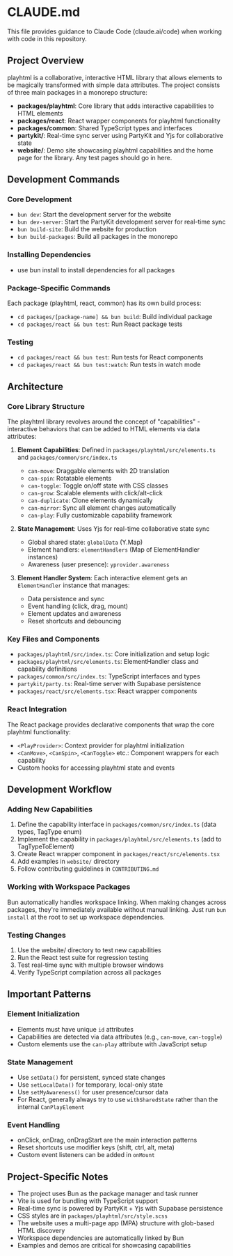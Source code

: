 # CLAUDE.md

This file provides guidance to Claude Code (claude.ai/code) when working with code in this repository.

## Project Overview

playhtml is a collaborative, interactive HTML library that allows elements to be magically transformed with simple data attributes. The project consists of three main packages in a monorepo structure:

- **packages/playhtml**: Core library that adds interactive capabilities to HTML elements
- **packages/react**: React wrapper components for playhtml functionality
- **packages/common**: Shared TypeScript types and interfaces
- **partykit/**: Real-time sync server using PartyKit and Yjs for collaborative state
- **website/**: Demo site showcasing playhtml capabilities and the home page for the library. Any test pages should go in here.

## Development Commands

### Core Development

- `bun dev`: Start the development server for the website
- `bun dev-server`: Start the PartyKit development server for real-time sync
- `bun build-site`: Build the website for production
- `bun build-packages`: Build all packages in the monorepo

### Installing Dependencies

- use bun install to install dependencies for all packages

### Package-Specific Commands

Each package (playhtml, react, common) has its own build process:

- `cd packages/[package-name] && bun build`: Build individual package
- `cd packages/react && bun test`: Run React package tests

### Testing

- `cd packages/react && bun test`: Run tests for React components
- `cd packages/react && bun test:watch`: Run tests in watch mode

## Architecture

### Core Library Structure

The playhtml library revolves around the concept of "capabilities" - interactive behaviors that can be added to HTML elements via data attributes:

1. **Element Capabilities**: Defined in `packages/playhtml/src/elements.ts` and `packages/common/src/index.ts`

   - `can-move`: Draggable elements with 2D translation
   - `can-spin`: Rotatable elements
   - `can-toggle`: Toggle on/off state with CSS classes
   - `can-grow`: Scalable elements with click/alt-click
   - `can-duplicate`: Clone elements dynamically
   - `can-mirror`: Sync all element changes automatically
   - `can-play`: Fully customizable capability framework

2. **State Management**: Uses Yjs for real-time collaborative state sync

   - Global shared state: `globalData` (Y.Map)
   - Element handlers: `elementHandlers` (Map of ElementHandler instances)
   - Awareness (user presence): `yprovider.awareness`

3. **Element Handler System**: Each interactive element gets an `ElementHandler` instance that manages:
   - Data persistence and sync
   - Event handling (click, drag, mount)
   - Element updates and awareness
   - Reset shortcuts and debouncing

### Key Files and Components

- `packages/playhtml/src/index.ts`: Core initialization and setup logic
- `packages/playhtml/src/elements.ts`: ElementHandler class and capability definitions
- `packages/common/src/index.ts`: TypeScript interfaces and types
- `partykit/party.ts`: Real-time server with Supabase persistence
- `packages/react/src/elements.tsx`: React wrapper components

### React Integration

The React package provides declarative components that wrap the core playhtml functionality:

- `<PlayProvider>`: Context provider for playhtml initialization
- `<CanMove>`, `<CanSpin>`, `<CanToggle>` etc.: Component wrappers for each capability
- Custom hooks for accessing playhtml state and events

## Development Workflow

### Adding New Capabilities

1. Define the capability interface in `packages/common/src/index.ts` (data types, TagType enum)
2. Implement the capability in `packages/playhtml/src/elements.ts` (add to TagTypeToElement)
3. Create React wrapper component in `packages/react/src/elements.tsx`
4. Add examples in `website/` directory
5. Follow contributing guidelines in `CONTRIBUTING.md`

### Working with Workspace Packages

Bun automatically handles workspace linking. When making changes across packages, they're immediately available without manual linking. Just run `bun install` at the root to set up workspace dependencies.

### Testing Changes

1. Use the website/ directory to test new capabilities
2. Run the React test suite for regression testing
3. Test real-time sync with multiple browser windows
4. Verify TypeScript compilation across all packages

## Important Patterns

### Element Initialization

- Elements must have unique `id` attributes
- Capabilities are detected via data attributes (e.g., `can-move`, `can-toggle`)
- Custom elements use the `can-play` attribute with JavaScript setup

### State Management

- Use `setData()` for persistent, synced state changes
- Use `setLocalData()` for temporary, local-only state
- Use `setMyAwareness()` for user presence/cursor data
- For React, generally always try to use `withSharedState` rather than the internal `CanPlayElement`

### Event Handling

- onClick, onDrag, onDragStart are the main interaction patterns
- Reset shortcuts use modifier keys (shift, ctrl, alt, meta)
- Custom event listeners can be added in `onMount`

## Project-Specific Notes

- The project uses Bun as the package manager and task runner
- Vite is used for bundling with TypeScript support
- Real-time sync is powered by PartyKit + Yjs with Supabase persistence
- CSS styles are in `packages/playhtml/src/style.scss`
- The website uses a multi-page app (MPA) structure with glob-based HTML discovery
- Workspace dependencies are automatically linked by Bun
- Examples and demos are critical for showcasing capabilities
